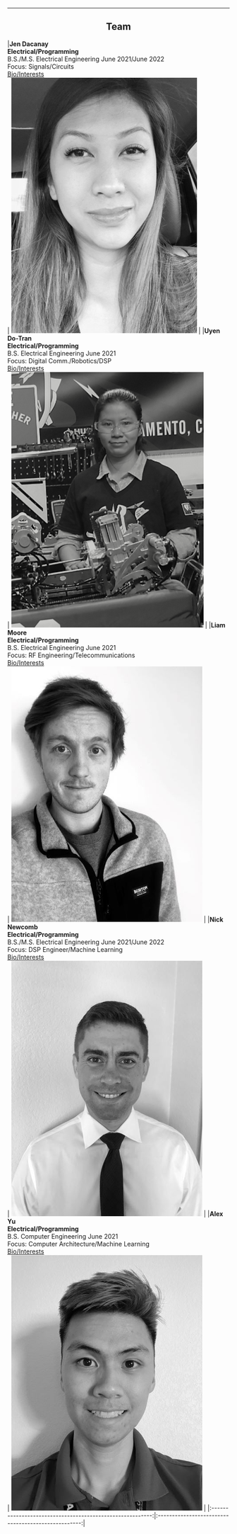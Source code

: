 ___
<div align="center"><H2> Team </H2></div>

|**Jen Dacanay** <br/> **Electrical/Programming** <br/> B.S./M.S. Electrical Engineering June 2021/June 2022 <br/> Focus: Signals/Circuits <br/> [Bio/Interests](Jen.md)<br/> | ![](images/JenBioPic.png) |
|**Uyen Do-Tran** <br/> **Electrical/Programming** <br/> B.S. Electrical Engineering June 2021 <br/> Focus: Digital Comm./Robotics/DSP <br/> [Bio/Interests](Uyen.md)<br/> | ![](images/UyenBioPic.png) |
|**Liam Moore** <br/> **Electrical/Programming** <br/> B.S. Electrical Engineering June 2021<br/> Focus: RF Engineering/Telecommunications <br/> [Bio/Interests](Liam.md)<br/> | ![](images/LiamBioPic.jpeg) |
|**Nick Newcomb** <br/> **Electrical/Programming** <br/> B.S./M.S. Electrical Engineering June 2021/June 2022 <br/> Focus: DSP Engineer/Machine Learning <br/> [Bio/Interests](Nick.md)<br/> | ![](images/NickBioPic.jpg) |
|**Alex Yu** <br/> **Electrical/Programming** <br/> B.S. Computer Engineering June 2021<br/> Focus: Computer Architecture/Machine Learning <br/> [Bio/Interests](Alex.md)<br/> | ![](images/AlexBioPic.jpg) |
|:---------------------------------------------------------:|:---------------------------------------------------:|
